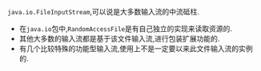 `java.io.FileInputStream`,可以说是大多数输入流的中流砥柱.
- 在`java.io`包中,`RandomAccessFile`是有自己独立的实现来读取资源的.  
- 其他大多数的输入流都是基于该文件输入流,进行包装扩展功能的.  
- 有几个比较特殊的功能型输入流,使用上不是一定要以来此文件输入流的实例的.  
